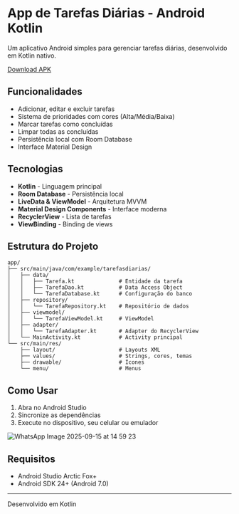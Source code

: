 # App de Tarefas Diárias - Android Kotlin

Um aplicativo Android simples para gerenciar tarefas diárias, desenvolvido em Kotlin nativo.


[Download APK](https://github.com/viniciusciconebarbosa/android-kotlin-app-todo/releases/tag/Android)

## Funcionalidades

-  Adicionar, editar e excluir tarefas
-  Sistema de prioridades com cores (Alta/Média/Baixa)
-  Marcar tarefas como concluídas
-  Limpar todas as concluídas
-  Persistência local com Room Database
-  Interface Material Design

## Tecnologias

- **Kotlin** - Linguagem principal
- **Room Database** - Persistência local
- **LiveData & ViewModel** - Arquitetura MVVM
- **Material Design Components** - Interface moderna
- **RecyclerView** - Lista de tarefas
- **ViewBinding** - Binding de views

## Estrutura do Projeto

```
app/
├── src/main/java/com/example/tarefasdiarias/
│   ├── data/
│   │   ├── Tarefa.kt              # Entidade da tarefa
│   │   ├── TarefaDao.kt           # Data Access Object
│   │   └── TarefaDatabase.kt      # Configuração do banco
│   ├── repository/
│   │   └── TarefaRepository.kt    # Repositório de dados
│   ├── viewmodel/
│   │   └── TarefaViewModel.kt     # ViewModel
│   ├── adapter/
│   │   └── TarefaAdapter.kt       # Adapter do RecyclerView
│   └── MainActivity.kt            # Activity principal
└── src/main/res/
    ├── layout/                    # Layouts XML
    ├── values/                    # Strings, cores, temas
    ├── drawable/                  # Ícones
    └── menu/                      # Menus
```

## Como Usar

1. Abra no Android Studio
2. Sincronize as dependências
3. Execute no dispositivo, seu celular ou emulador

![WhatsApp Image 2025-09-15 at 14 59 23](https://github.com/user-attachments/assets/a3485da8-0707-4ecb-80a2-b55632cdf5f0)


## Requisitos

- Android Studio Arctic Fox+
- Android SDK 24+ (Android 7.0)

---

Desenvolvido em Kotlin
